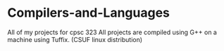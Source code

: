 # Compilers-and-Languages
All of my projects for cpsc 323
All projects are compiled using G++ on a machine using Tuffix. (CSUF linux distribution)
